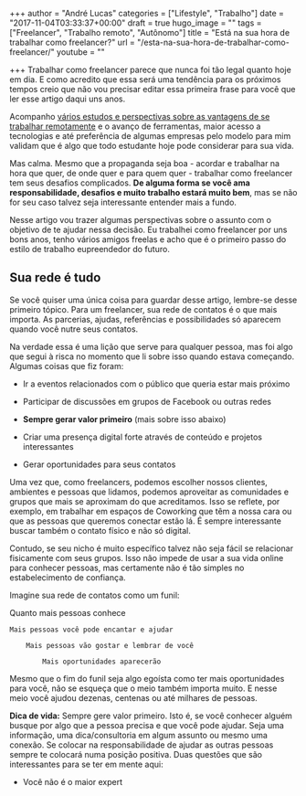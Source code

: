 +++
author = "André Lucas"
categories = ["Lifestyle", "Trabalho"]
date = "2017-11-04T03:33:37+00:00"
draft = true
hugo_image = ""
tags = ["Freelancer", "Trabalho remoto", "Autônomo"]
title = "Está na sua hora de trabalhar como freelancer?"
url = "/esta-na-sua-hora-de-trabalhar-como-freelancer/"
youtube = ""

+++
Trabalhar como freelancer parece que nunca foi tão legal quanto hoje em dia. E como acredito que essa será uma tendência para os próximos tempos creio que não vou precisar editar essa primeira frase para você que ler esse artigo daqui uns anos.

Acompanho [vários estudos e perspectivas sobre as vantagens de se trabalhar remotamente](https://remote.co/10-stats-about-remote-work/) e o avanço de ferramentas, maior acesso a tecnologias e até preferência de algumas empresas pelo modelo para mim validam que é algo que todo estudante hoje pode considerar para sua vida.

Mas calma. Mesmo que a propaganda seja boa - acordar e trabalhar na hora que quer, de onde quer e para quem quer - trabalhar como freelancer tem seus desafios complicados. **De alguma forma se você ama responsabilidade, desafios e muito trabalho estará muito bem**, mas se não for seu caso talvez seja interessante entender mais a fundo.

Nesse artigo vou trazer algumas perspectivas sobre o assunto com o objetivo de te ajudar nessa decisão. Eu trabalhei como freelancer por uns bons anos, tenho vários amigos freelas e acho que é o primeiro passo do estilo de trabalho eupreendedor do futuro.

## Sua rede é tudo

Se você quiser uma única coisa para guardar desse artigo, lembre-se desse primeiro tópico. Para um freelancer, sua rede de contatos é o que mais importa. As parcerias, ajudas, referências e possibilidades só aparecem quando você nutre seus contatos.

Na verdade essa é uma lição que serve para qualquer pessoa, mas foi algo que segui à risca no momento que li sobre isso quando estava começando. Algumas coisas que fiz foram:

* Ir a eventos relacionados com o público que queria estar mais próximo

* Participar de discussões em grupos de Facebook ou outras redes

* **Sempre gerar valor primeiro** (mais sobre isso abaixo)

* Criar uma presença digital forte através de conteúdo e projetos interessantes

* Gerar oportunidades para seus contatos

Uma vez que, como freelancers, podemos escolher nossos clientes, ambientes e pessoas que lidamos, podemos aproveitar as comunidades e grupos que mais se aproximam do que acreditamos. Isso se reflete, por exemplo, em trabalhar em espaços de Coworking que têm a nossa cara ou que as pessoas que queremos conectar estão lá. É sempre interessante buscar também o contato físico e não só digital.

Contudo, se seu nicho é muito específico talvez não seja fácil se relacionar fisicamente com seus grupos. Isso não impede de usar a sua vida online para conhecer pessoas, mas certamente não é tão simples no estabelecimento de confiança.

Imagine sua rede de contatos como um funil:

Quanto mais pessoas conhece

    Mais pessoas você pode encantar e ajudar

        Mais pessoas vão gostar e lembrar de você

            Mais oportunidades aparecerão

Mesmo que o fim do funil seja algo egoísta como ter mais oportunidades para você, não se esqueça que o meio também importa muito. E nesse meio você ajudou dezenas, centenas ou até milhares de pessoas.

**Dica de vida:** Sempre gere valor primeiro. Isto é, se você conhecer alguém busque por algo que a pessoa precisa e que você pode ajudar. Seja uma informação, uma dica/consultoria em algum assunto ou mesmo uma conexão. Se colocar na responsabilidade de ajudar as outras pessoas sempre te colocará numa posição positiva. Duas questões que são interessantes para se ter em mente aqui:

* Você não é o maior expert